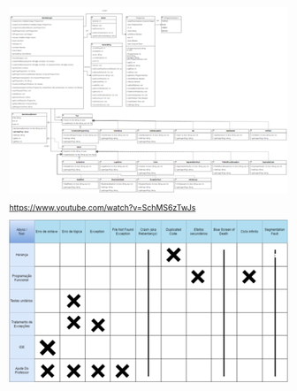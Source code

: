 ![](diagrama.png?raw=true "Diagrama UML")

https://www.youtube.com/watch?v=SchMS6zTwJs


![](map.png?raw=true "Tabela")